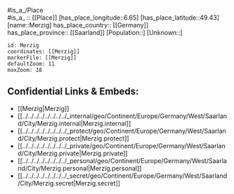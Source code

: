 ﻿---
location: [49.43,6.65] 
mapzoom: [7,12] 
mapmarker: city 
type: City
tags:
- geo/City


SpocWebEntityId: 32434
isDeleted: false
confidential: public

---
#is_a_/Place  
#is_a_ :: [[Place]] 
[has_place_longitude::6.65] 
[has_place_latitude::49.43] 
[name::Merzig] 
has_place_country:: [[Germany]]  
has_place_province:: [[Saarland]] 
[Population::] 
[Unknown::] 


```leaflet
id: Merzig
coordinates: [[Merzig]] 
markerFile: [[Merzig]] 
defaultZoom: 11 
maxZoom: 18
```


## Confidential Links & Embeds: 
- [[Merzig|Merzig]]  
- [[../../../../../../../../_internal/geo/Continent/Europe/Germany/West/Saarland/City/Merzig.internal|Merzig.internal]] 
- [[../../../../../../../../_protect/geo/Continent/Europe/Germany/West/Saarland/City/Merzig.protect|Merzig.protect]] 
- [[../../../../../../../../_private/geo/Continent/Europe/Germany/West/Saarland/City/Merzig.private|Merzig.private]] 
- [[../../../../../../../../_personal/geo/Continent/Europe/Germany/West/Saarland/City/Merzig.personal|Merzig.personal]] 
- [[../../../../../../../../_secret/geo/Continent/Europe/Germany/West/Saarland/City/Merzig.secret|Merzig.secret]] 
